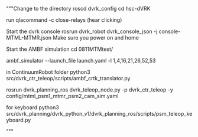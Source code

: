 """Change to the directory
roscd dvrk_config
cd hsc-dVRK

run qlacommand -c close-relays (hear clicking)

Start the dvrk console
rosrun dvrk_robot dvrk_console_json -j console-MTML-MTMR.json
Make sure you power on and home

Start the AMBF simulation
cd 0811MTMtest/

ambf_simulator --launch_file launch.yaml -l 1,4,16,21,26,52,53

in ContinuumRobot folder 
python3 src/dvrk_ctr_teleop/scripts/ambf_crtk_translator.py

rosrun dvrk_planning_ros dvrk_teleop_node.py -p dvrk_ctr_teleop -y config/mtml_psm1_mtmr_psm2_cam_sim.yaml

for keyboard
python3 src/dvrk_planning/dvrk_python_v1/dvrk_planning_ros/scripts/psm_teleop_keyboard.py

"""
